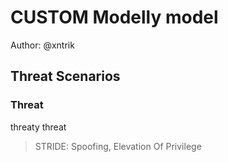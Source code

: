 # CUSTOM Modelly model

Author: @xntrik

## Threat Scenarios

### Threat

threaty threat

> STRIDE: Spoofing, Elevation Of Privilege

